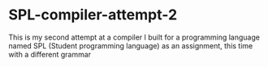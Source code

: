 # SPL-compiler-attempt-2
This is my second attempt at a compiler I built for a programming language named SPL (Student programming language) as an assignment, this time with a different grammar
